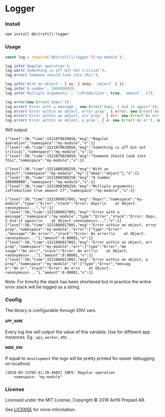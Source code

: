 # Logger

### Install
```js
npm install @bitrefill/logger
```

### Usage
```js
const log = require('@bitrefill/logger')('my-module');

log.info('Regular operation');
log.warn('Something is off but not critical');
log.error('Someone should look into this');

log.info('With an object', { my: { deep: 'object' } });
log.info('A number', 100000000);
log.info('Multiple arguments:', 'isProduction', true, 'amount', 27);

log.error(new Error('Oops!'));
log.error('Error with a message', new Error('Oops, I did it again!'));
log.error('Error within an object, error prop', { error: new Error('An error!'), amount: 0.00081 });
log.error('Error within an object, err prop', { err: new Error('An err!'), amount: 0.00081 });
log.error('Error within an object, e prop', { e: new Error('An e!'), amount: 0.00081 });
```
Will output:
```
{"level":30,"time":1521079820856,"msg":"Regular operation","namespace":"my-module","v":1}
{"level":40,"time":1521079820858,"msg":"Something is off but not critical","namespace":"my-module","v":1}
{"level":50,"time":1521079820858,"msg":"Someone should look into this","namespace":"my-module","v":1}

{"level":30,"time":1521080308250,"msg":"With an object","namespace":"my-module","my":{"deep":"object"},"v":1}
{"level":30,"time":1521080308250,"msg":"A number 100000000","namespace":"my-module","v":1}
{"level":30,"time":1521080308250,"msg":"Multiple arguments: isProduction true amount 27","namespace":"my-module","v":1}

{"level":50,"time":1521080917001,"msg":"Oops!","namespace":"my-module","type":"Error","stack":"Error: Oops!\n    at Object.
<anonymous>...","v":1}
{"level":50,"time":1521080917001,"msg":"Error with a message","namespace":"my-module","type":"Error","stack":"Error: Oops,
I did it again!\n    at Object.<anonymous>...","v":1}
{"level":50,"time":1521080917001,"msg":"Error within an object, error prop","namespace":"my-module","error":{"type":"Error"
,"message":"An error!","stack":"Error: An error!\n    at Object.<anonymous>..."},"amount":0.00081,"v":1}
{"level":50,"time":1521080917002,"msg":"Error within an object, err prop","namespace":"my-module","err":{"type":"Error","me
ssage":"An err!","stack":"Error: An err!\n    at Object.<anonymous>..."},"amount":0.00081,"v":1}
{"level":50,"time":1521080917002,"msg":"Error within an object, e prop","namespace":"my-module","e":{"type":"Error","messag
e":"An e!","stack":"Error: An e!\n    at Object.<anonymous>..."},"amount":0.00081,"v":1}
```
Note: For brevity the stack has been shortened but in practice the entire error stack will be logged as a string.
### Config
The library is configurable through ENV vars.

#### `APP_NAME`
Every log line will output the value of this variable. Use for different app instances. Eg.: `api`, `worker`, etc. .

#### `NODE_ENV`
If equal to `development` the logs will be pretty printed for easier debugging on localhost.
```
[2018-03-15T02:41:38.460Z] INFO: Regular operation
    namespace: "my-module"
```

### License
Licensed under the MIT License, Copyright © 2018 Airfill Prepaid AB.

See [LICENSE](./LICENSE) for more information.
